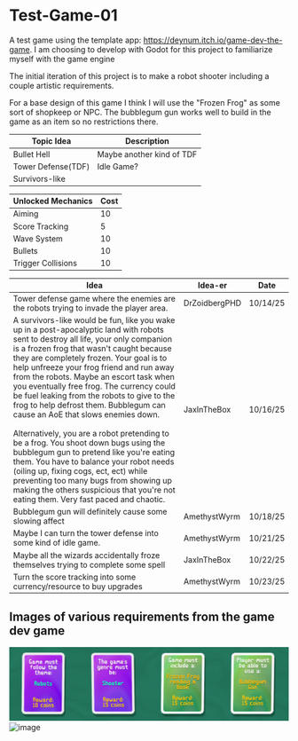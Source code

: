 # Test-Game-01
A test game using the template app: https://deynum.itch.io/game-dev-the-game. I am choosing to develop with Godot for this project to familiarize myself with the game engine

The initial iteration of this project is to make a robot shooter including a couple artistic requirements.

For a base design of this game I think I will use the "Frozen Frog" as some sort of shopkeep or NPC. The bubblegum gun works well to build in the game as an item so no restrictions there.

|Topic Idea|Description|
|----------|-----------|
|Bullet Hell|Maybe another kind of TDF|
|Tower Defense(TDF)|Idle Game?|
|Survivors-like||

|Unlocked Mechanics|Cost|
|------------------|----|
|Aiming|10|
|Score Tracking|5|
|Wave System|10|
|Bullets|10|
|Trigger Collisions|10|

|Idea|Idea-er|Date|
|----|-------|----|
|Tower defense game where the enemies are the robots trying to invade the player area.|DrZoidbergPHD|10/14/25|
|A survivors-like would be fun, like you wake up in a post-apocalyptic land with robots sent to destroy all life, your only companion is a frozen frog that wasn't caught because they are completely frozen. Your goal is to help unfreeze your frog friend and run away from the robots. Maybe an escort task when you eventually free frog. The currency could be fuel leaking from the robots to give to the frog to help defrost them. Bubblegum can cause an AoE that slows enemies down.<br><br>Alternatively, you are a robot pretending to be a frog. You shoot down bugs using the bubblegum gun to pretend like you're eating them. You have to balance your robot needs (oiling up, fixing cogs, ect, ect) while preventing too many bugs from showing up making the others suspicious that you're not eating them. Very fast paced and chaotic.|JaxInTheBox|10/16/25|
|Bubblegum gun will definitely cause some slowing affect|AmethystWyrm|10/18/25|
|Maybe I can turn the tower defense into some kind of idle game.|AmethystWyrm|10/21/25|
|Maybe all the wizards accidentally froze themselves trying to complete some spell|JaxInTheBox|10/22/25|
|Turn the score tracking into some currency/resource to buy upgrades|AmethystWyrm|10/23/25|

## Images of various requirements from the game dev game

![image](images/Iteration1.PNG)
![image](images/Frozen\%20Lizard.PNG)
